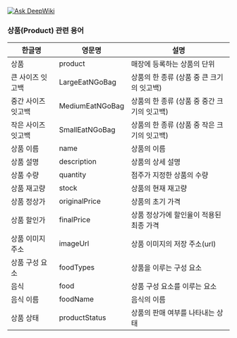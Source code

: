 [![Ask DeepWiki](https://deepwiki.com/badge.svg)](https://deepwiki.com/InnerCircle-ICD3/o2o-BE)

### 상품(Product) 관련 용어

| 한글명        | 영문명             | 설명                          |
|------------|-----------------|-----------------------------|
| 상품         | product         | 매장에 등록하는 상품의 단위             |
| 큰 사이즈 잇고백  | LargeEatNGoBag  | 상품의 한 종류 (상품 중 큰 크기의 잇고백)   |
| 중간 사이즈 잇고백 | MediumEatNGoBag | 상품의 한 종류 (상품 중 중간 크기의 잇고백)  |
| 작은 사이즈 잇고백 | SmallEatNGoBag  | 상품의 한 종류 (상품 중 작은 크기의  잇고백) |
| 상품 이름      | name            | 상품의 이름                      |
| 상품 설명      | description     | 상품의 상세 설명                   |
| 상품 수량      | quantity        | 점주가 지정한 상품의 수량              |
| 상품 재고량     | stock           | 상품의 현재 재고량                  |
| 상품 정상가     | originalPrice   | 상품의 초기 가격                   |
| 상품 할인가     | finalPrice      | 상품 정상가에 할인율이 적용된 최종 가격      |
| 상품 이미지 주소  | imageUrl        | 상품 이미지의 저장 주소(url)          |
| 상품 구성 요소   | foodTypes       | 상품을 이루는 구성 요소               |
| 음식         | food            | 상품 구성 요소를 이루는 요소            |
| 음식 이름      | foodName        | 음식의 이름                      |
| 상품 상태      | productStatus   | 상품의 판매 여부를 나타내는 상태          |
